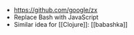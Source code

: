 - https://github.com/google/zx
- Replace Bash with JavaScript
- Similar idea for [[Clojure]]: [[babashka]]